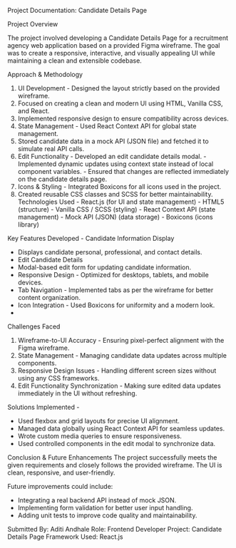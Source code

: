Project Documentation: Candidate Details Page 

Project Overview 

The project involved developing a Candidate Details Page for a recruitment agency web 
application based on a provided Figma wireframe. The goal was to create a responsive, 
interactive, and visually appealing UI while maintaining a clean and extensible codebase. 

Approach & Methodology 
1. UI Development - Designed the layout strictly based on the provided wireframe.
2. Focused on creating a clean and modern UI using HTML, Vanilla CSS, and React.
3. Implemented responsive design to ensure compatibility across devices. 
4. State Management - Used React Context API for global state management.
5. Stored candidate data in a mock API (JSON file) and fetched it to simulate real API calls. 
6. Edit Functionality - Developed an edit candidate details modal. - Implemented dynamic updates using context state instead of local component variables. - Ensured that changes are reflected immediately on the candidate details page. 
7. Icons & Styling - Integrated Boxicons for all icons used in the project.
8. Created reusable CSS classes and SCSS for better maintainability. 
Technologies Used - React.js (for UI and state management) - HTML5 (structure) - Vanilla CSS / SCSS (styling) - React Context API (state management) - Mock API (JSON) (data storage) - Boxicons (icons library)

Key Features Developed - 
Candidate Information Display
- Displays candidate personal, professional, and contact details.
- Edit Candidate Details 
- Modal-based edit form for updating candidate information.
- Responsive Design - Optimized for desktops, tablets, and mobile devices.
- Tab Navigation - Implemented tabs as per the wireframe for better content organization.
- Icon Integration - Used Boxicons for uniformity and a modern look.
- 
Challenges Faced 
1. Wireframe-to-UI Accuracy - Ensuring pixel-perfect alignment with the Figma wireframe. 
2. State Management - Managing candidate data updates across multiple components. 
3. Responsive Design Issues - Handling different screen sizes without using any CSS frameworks. 
4. Edit Functionality Synchronization - Making sure edited data updates immediately in the UI without refreshing.
   
Solutions Implemented - 
- Used flexbox and grid layouts for precise UI alignment. 
- Managed data globally using React Context API for seamless updates.
- Wrote custom media queries to ensure responsiveness.
- Used controlled components in the edit modal to synchronize data. 

Conclusion & Future Enhancements 
The project successfully meets the given requirements and closely follows the provided wireframe. 
The UI is clean, responsive, and user-friendly. 

Future improvements could include: 
- Integrating a real backend API instead of mock JSON.
- Implementing form validation for better user input handling.
- Adding unit tests to improve code quality and maintainability.

      
Submitted By: Aditi Andhale 
Role: Frontend Developer 
Project: Candidate Details Page 
Framework Used: React.js
